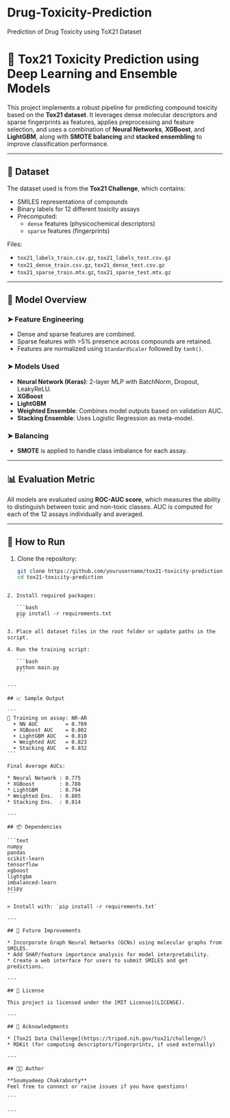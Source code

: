 # Drug-Toxicity-Prediction
Prediction of Drug Toxicity using ToX21 Dataset

# 🧪 Tox21 Toxicity Prediction using Deep Learning and Ensemble Models

This project implements a robust pipeline for predicting compound toxicity based on the **Tox21 dataset**. It leverages dense molecular descriptors and sparse fingerprints as features, applies preprocessing and feature selection, and uses a combination of **Neural Networks**, **XGBoost**, and **LightGBM**, along with **SMOTE balancing** and **stacked ensembling** to improve classification performance.

---

## 📁 Dataset

The dataset used is from the **Tox21 Challenge**, which contains:
- SMILES representations of compounds
- Binary labels for 12 different toxicity assays
- Precomputed:
  - `dense` features (physicochemical descriptors)
  - `sparse` features (fingerprints)
  
Files:
- `tox21_labels_train.csv.gz`, `tox21_labels_test.csv.gz`
- `tox21_dense_train.csv.gz`, `tox21_dense_test.csv.gz`
- `tox21_sparse_train.mtx.gz`, `tox21_sparse_test.mtx.gz`

---

## 🧠 Model Overview

### ➤ Feature Engineering
- Dense and sparse features are combined.
- Sparse features with >5% presence across compounds are retained.
- Features are normalized using `StandardScaler` followed by `tanh()`.

### ➤ Models Used
- **Neural Network (Keras)**: 2-layer MLP with BatchNorm, Dropout, LeakyReLU.
- **XGBoost**
- **LightGBM**
- **Weighted Ensemble**: Combines model outputs based on validation AUC.
- **Stacking Ensemble**: Uses Logistic Regression as meta-model.

### ➤ Balancing
- **SMOTE** is applied to handle class imbalance for each assay.

---

## 📊 Evaluation Metric

All models are evaluated using **ROC-AUC score**, which measures the ability to distinguish between toxic and non-toxic classes. AUC is computed for each of the 12 assays individually and averaged.

---

## 🚀 How to Run

1. Clone the repository:
   ```bash
   git clone https://github.com/yourusername/tox21-toxicity-prediction.git
   cd tox21-toxicity-prediction
````

2. Install required packages:

   ```bash
   pip install -r requirements.txt
   ```

3. Place all dataset files in the root folder or update paths in the script.

4. Run the training script:

   ```bash
   python main.py
   ```

---

## 📈 Sample Output

```
🔬 Training on assay: NR-AR
  ➤ NN AUC         = 0.789
  ➤ XGBoost AUC    = 0.802
  ➤ LightGBM AUC   = 0.810
  ➤ Weighted AUC   = 0.823
  ➤ Stacking AUC   = 0.832
```

Final Average AUCs:

* Neural Network : 0.775
* XGBoost        : 0.788
* LightGBM       : 0.794
* Weighted Ens.  : 0.805
* Stacking Ens.  : 0.814

---

## 📦 Dependencies

```text
numpy
pandas
scikit-learn
tensorflow
xgboost
lightgbm
imbalanced-learn
scipy
```

> Install with: `pip install -r requirements.txt`

---

## 🧠 Future Improvements

* Incorporate Graph Neural Networks (GCNs) using molecular graphs from SMILES.
* Add SHAP/feature importance analysis for model interpretability.
* Create a web interface for users to submit SMILES and get predictions.

---

## 🔖 License

This project is licensed under the [MIT License](LICENSE).

---

## 🤝 Acknowledgments

* [Tox21 Data Challenge](https://tripod.nih.gov/tox21/challenge/)
* RDKit (for computing descriptors/fingerprints, if used externally)

---

## 🧑‍💻 Author

**Soumyadeep Chakraborty**
Feel free to connect or raise issues if you have questions!

```

---



